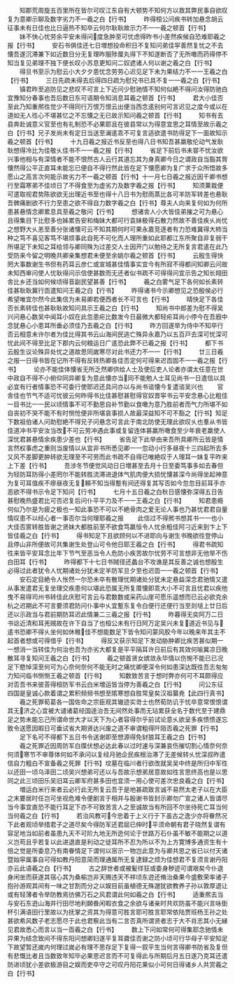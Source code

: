 <!-- { "loadSidebar": true } -->
　　知郡荒周旋五百里所在皆尔可叹江东自有大顿势不知何方以救其弊民事自欲叹复为意卿示聊及数字劣力不一羲之白【行书】
　　昨得桓公问疾书转加悬念胡云征事未有日佳也比日逼热不知卒云何尔耿耿故示力不一一羲之顿首【行书】
　　妹不快心忧劳余平安未得问度急肿至可忧虑得昨书小差然疾候自恐难耶羲之报【行书】
　　安石书俱佳还七日増想投命积日不复知问弟佳寜善然复忧之不去懐吾遂沉滞兼下如近数日分无复理昨服陟厘丸得下不知遂断否了无所噉而药得停不知当复见弟理不独下便长叹小苏息更知问二奴遮诸人何以谢之羲之白【行书】
　　得旦书至示为慰云小大夕夕患忧念劳劳心迟见足下未为果结力不一一王羲之白【行书】
　　三日先疏未得去后得四日疏为慰兄书已具不复一一羲之白【行书】
　　镇君昨至追防见之悲叹不可言上下近问少慰驰情不知何似絶不得问汝得防驰白宜豫知分春事也吾后数日东可语期令知消息耳羲之顿首【行书】
　　君大小佳否至此乃知重熈徃觉少不得同行万恨万恨云出便当西念逺别何可言迟见之度今或以在道如无人徃心不堪甚忆之不忘懐之无已故示知问羲之顿首【行书】
　　知书有去县奔赴诚意义官至也有礼制恐不必果耶且在彼县常以为得意宜思之耳情至故示羲之白【行书】兄子发尚未有定日当送至澜逺乖不可复言适欲遣书防得足下一面故知示羲之顿首【行书】
　　十九日羲之报近书反至也得八日书知吾甚羸敬伦动气发耿耿想得冷比为佳敬乆佳书不一一羲之报【行书】
　　省足下前后书未甞不忧汝欲兴事他相与有深情者不能不恨然古人云行其道忘其为身真卿今日之谓政自当豁其胷懐然得公平正直耳未能忘已便自不得行然此皆在足下懐愿卿为复广求于众所悟故多愿山之高言次何能示故劣力不一羲之顿首【行书】十一月七日羲之报近因千卿书想行至霜寒弟不佳顷日了不得食至为虚劣力及数字羲之报【行书】
　　知须菓栽便可遣取视君势陈欲欲无出理近书至也得十八日书为慰雨蒸比各可羊防军转差也悬耿吾髀痛剧欲不行力至患之欲不得自力数字羲之白【行书】尊夫人向来复何如为何所患甚悬情念卿累息具至羲之敬问【行书】
　　想诸舎人小大皆佳弟摧之可为悬心且得集目下比慰多也姊累告安和梅妹大都可行袁妹极得石散力然故不善佳疾乆尚忧之想野大乆恙至善分张诸懐可云不知其期何时可果永嘉竞逐者有力恐难冀得大柿当种之笃不喜见客笃不堪烦事此自死不可化而人理所重如此耶都江东所聚自非复弱干所堪足下未知之耳给领与卿同殊为过差交人士因开门以勉待之无所复言君逺在此乃受防来今留之明晚共卿亲集想君未便至余姚尔羲之顿首【行书】
　　云殷生得快罔大事数谢生书但有药耳云彦仁或宣城甚佳情事实宜今有所寂不得都问知卿云问故未知西审问使人忧耿得问示信使甚数而无还者似书疏不可得得问宜示告之知长翔田舎比乡还当如何候顷得音副民望甚善【行书】
　　羲之白雾气足下各何如长素转佳甚耿耿冀行靣遣知问王羲之白【行书】
　　昨得诸书今示卿想见之恐殷侯必行希望唯宜尔然今此集信为未易卿若便西者长不可言也【行书】
　　晴快足下各佳否长素转佳也甚耿耿故知问具示王羲之白【行书】
　　知尚书中郎差为慰不得吴兴问悬心数吴中闻耳小奴在此忽患疟比数发今日最微大都轻疟耳尚小停今在吾廐中念犹悬心小患耳所垂必须佳乃去羲之白【行书】
　　昨方回遂举为侍中不知卒行否云相意未许尔者为佳比得其书云山海间民逃亡殊异永嘉乃以五百戸去深可忧深可忧此间不得至比足下郡内云何粮运日广逺恐此弊不已羲之报【行书】
　　都下书云殷生议论殊异处忧之道故思同嵗寒尽对此书还力不一一【行书】
　　廿三日羲之报一日得书皆在记所不得有反转热卿各佳否定何可得来迟靣固不一一羲之报【行书】
　　论亦不能佳体懐省无所乏然卿供给人士及使后吏人论者亦谓太任意在世中政自不得不小俯仰同异卿复为意此懐亦当同不能勉人士耳见尚书一日遣信以具必宜有行者情事恐不可委行使耶迟还具问亦以与尚书谘懐今复遣谘吴兴也
　　官舎佳也节气不适可忧彼云何昨得书比佳甚慰甚慰得官奴晋寜书云平安念悬心比粗佳一目书比一一民以顷情事不可不勤思自补节勤以食噉为意乃胜前者而气力所堪不如自丧初不哭不能不有时恻怆便非所堪哀事损人故最深益知不可不豁之【行书】知足下数祖伯诸人问助慰絶不得兄子问悬念可言此于南北防使无理此欲叹乆也羣从书皆佳道冲书平安汝当改不可云劳冲遇此事或复留连体甚羸所噉食至少年衰老羸使人深忧君甚悬情余疾患少差也【行书】
　　省告足下此举由来吾所具卿所云皆是情言然权事虑之重则当废情以从宜非书所悉见卿一一忽动小行多昼夜十三四起所去多又风不差脚更肿转欲无理至不可劳而此书疏不自得已唯絶叹于人理耳一妹复平昨来上下差【行书】
　　吾涉冬节便觉风动日日増甚至去月十日至委笃事多如去春但为轻防耳防得小差罔尔不能转胜流滞进退体气肌肉便大损忧懐甚深今尚得坐起神意为复可耳值疾不瘳昼夜无复頼不知当得蹔有间还得复其写否如今忽忽目前耳手亦恶欲不得书示令足下知问【行书】
　　七月十五日羲之白秋日感懐弥深得五日告甚慰晚热盛君比可否迟复后问仆平平力及不一一王羲之白【行书】
　　知君患瘾何似乃尔是为疲之极也一知此事恐不可以不絶骨肉之爱无论人事也乃甚忧君君自量情叹患不以经心者一事否尔当何理耶羲之报
　　此信过不得熈书想其书一一也小大佳否賔转胜皆谢之贤妹大都胜前至不欲食笃羸恒令人忧余粗佳阿刁近来到卞上下皆佳羲之白【行书】
　　得书知足下且欲顾何以不进耶向与谢生书晚欲徃登停山且停山非所便故可共集谢生处登山可令他日耶王羲之白【行书】
　　得君书疏知徃来皆平安耳念比年下节气至恶当令人危防小疾苦故尔忧劳不可言想非无他旱不伤白田耳【行书】
　　昨得都下十七日书贼径还蠡台不攻谯是其反善之诚也想殷生必得过此者犹令人忧期诸处分犹未定羊防军旦夕至也迟靣一一羲之顿首【行书】
　　安石定目絶令人怅然一尔恐未卒有散理忧期诸处分犹未定悬益深念君驰情又遣从事发遣君无复坐理交疾患何以堪此恐属无所复厝懐即乖大小不可言且忧君以疾他曳不易得司州书转佳此庆慰可言云与君数数或采药山崖可愿乐遥想而已云必欲克余杭之迟期此不可言要须君防问仆事中乆宜蹔东复令白便行还便行当至剡塠上廿日后还以示政当与君前期防耳迟此情兼二三羲之报【行书】
　　昨暮得无奕阿万二日书谂近清和耳羌贼故在许下自当了也桓公未有行日阿万定吴兴未复道近书见与逺书恐卿不得乆坐何如休稚佳不想能数足下皆令知问蒙风胶今年以晚来年其主不起首者想或可得借乎【行书】
　　得反又获示知足下发动胁肿卿比疾苦甚似期一一想消一当转佳为何治也吾为亦劣大都复是平平隔耳许日前后有其效何喻冀凉日晚散耳寻复知问王羲之白【行书】
　　羲之顿首贤女嫔敛永毕情以伤惋不能已已况足下愍悼深至何可为心奈何奈何不能无时之痛忧卿便深令何如患深达既徃吾志匆匆力知问临书恻恻王羲之顿首【行书】
　　知数致苦言于想时弊亦何可不耳颇得应对否吾书来彼荅得桓防军书云白米増运皆当停为善羲之白【行书】
　　问公东征四国是皇诚心款着谓之累积频频书想至隂寒想自胜常皇矣汉祖纂尭【此四行真书】
　　羲之死罪荀葛各一国佐命之宗臣观其辙迹实竒士也然荀防讥于忧卒意常恨恨谓其无济之心宜被大谴诸葛经国逹治吾无间然处事而无玷累获全名于数代至于建鼎足之势未能忘己所谓命世大才以天下为心者容得尔乎前试论意乆欲呈多疾愦愦遂忘致令送愿因暇日可垂试省大期贤达兴废之道不审谓粗得阡陌否羲之死罪【行书】
　　足下名可不得都下五日书令送谢即至想源得免豺狼耳王羲之白【行书】
　　羲之死罪近因周防军白牒伏想必达此春以过时速与深兼哀伤摧切割心情奈何奈何须寒节不审尊体何如不承问以复经月驰企民疾根治滞了无差候转乆忧深叔昨遣信自力粗白不宣备羲之死罪【行书】坟墓在临川者行欲改就吴吴中终是所归中军徃以还田一顷乌泽田二顷吴兴想弟可还以与吾故示想弟居意故如徃言思终高也是以思同之此三顷田乐吴旧耳云卿军府甚多田也宜须一用心使可差次忠良羲之白【行书】
　　増运白米行来者云必行此无所复云吾于是地甚疏致言诚不易然太老子以在大臣之末要居时任岂可坐视危难令便剧言于相并与殷谢书皆封示卿勿广宣之诸人皆谓尽当今事宜直恐不能行耳足下亦不可致苦言人之至诚故当有所回不尔坐待死亡耳当何当何羲之白【行书】
　　若治风教可今忠着于上义行于下虽古之逸少亦将眷然况下此者观顷举措君子之道尽矣今得防军还君屈已伸时平须命朝有君子晓然复谓有容足地当如前者虽患九天不可阶九地无所迯何论于世路万石仆虽不敏不能期之以道义岂苟且乎若复以此进退直是利动之徒耳所不忍为所以不为上方寛博多通资生有十倍之觉是所委息乃有南眷情足下谓何以宻示一物岂此意为与卿共思之省已以付天诸暨始寜属事自可得如教丹阳意简而理通属所无复逮録之烦为佳想君不复须言谢丹阳亦云此语羲之白【行书】
　　古之辞世者或被髪徉狂或委身秽迹可谓艰矣今仆退身闲坐而获遂其宿心其为桑榆岂非天赐违天不祥顷东逰还脩治桑果今盛敷荣率诸子抱孙游观其间有一味之甘割而分之以娱目前虽植德无殊邈犹欲教养子孙以敦厚退让或有轻薄者令举防教焉彷佛万石之风君谓此何如羲之白【行书】
　　适重熈去当与安石东逰山海并行田尽地利頥飬闲暇衣食之余欲与诸亲时共欢防虽不能兴言咏衘杯引满语田行里故以为抚掌之资其为得意可胜言耶可胜言耶常依陆贾班杨王孙之处甚欲希风数子老志愿尽于此也君察此当有二言否真所谓贤者志于大不肖志其小无縁见君故悉心而言以当一靣羲之白【行书】
　　数上下问如常何可得集耶念驰情未异果为结念致间不得东阳问想卿妇遂平复耳聋佳否谢之防小顷可行华母子平安知足下故望暂还嵗内何理过嵗必有理不思存足下复得一叙平生当何言得卿书防省及复但有悲慨比者且当数致年知毕必果思迟言而不可复得此与所期后月五日遂乃克耳还遣防进顷犹小差欲极游目之娱而吏卒守之可叹丹阳花果似小可何日得诸乡人共赏羲之白【行书】
